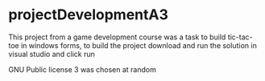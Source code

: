 # projectDevelopmentA3

This project from a game development course was a task to build tic-tac-toe in windows forms, to build the project download and run the solution in visual studio and click run

GNU Public license 3 was chosen at random
